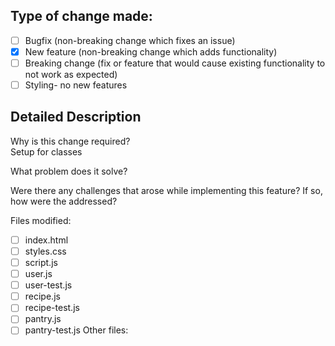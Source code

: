## Type of change made:
 - [ ] Bugfix (non-breaking change which fixes an issue)
 - [X] New feature (non-breaking change which adds functionality)
 - [ ] Breaking change (fix or feature that would cause existing functionality to not work as expected)
 - [ ] Styling- no new features
## Detailed Description
Why is this change required?<br/>
Setup for classes


What problem does it solve?<br/>



Were there any challenges that arose while implementing this feature? If so, how were the addressed?<br/>



Files modified:
 - [ ] index.html
 - [ ] styles.css
 - [ ] script.js
 - [ ] user.js
 - [ ] user-test.js
 - [ ] recipe.js
 - [ ] recipe-test.js
 - [ ] pantry.js
 - [ ] pantry-test.js
 Other files: 
